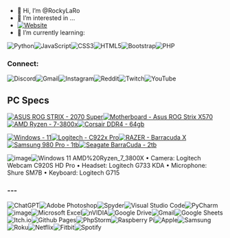 - 👋 Hi, I’m @RockyLaRo
- 👀 I’m interested in ...
- [![Website](https://img.shields.io/badge/Website-000000?logo=github&style=flat-square&logoColor=white)](https://RockyLaRo.github.io)
- 🌱 I’m currently learning:
  
![Python](https://img.shields.io/badge/python-3670A0?style=for-the-badge&logo=python&logoColor=ffdd54)![JavaScript](https://img.shields.io/badge/javascript-%23323330.svg?style=for-the-badge&logo=javascript&logoColor=%23F7DF1E)![CSS3](https://img.shields.io/badge/css3-%231572B6.svg?style=for-the-badge&logo=css3&logoColor=white)![HTML5](https://img.shields.io/badge/html5-%23E34F26.svg?style=for-the-badge&logo=html5&logoColor=white)![Bootstrap](https://img.shields.io/badge/bootstrap-%238511FA.svg?style=for-the-badge&logo=bootstrap&logoColor=white)![PHP](https://img.shields.io/badge/php-%23777BB4.svg?style=for-the-badge&logo=php&logoColor=white)

### Connect:
![Discord](https://img.shields.io/badge/roc.ky-Discord-%235865F2.svg?style=for-the-badge&logo=discord&logoColor=white)![Gmail](https://img.shields.io/badge/Gmail-D14836?style=for-the-badge&logo=gmail&logoColor=white)![Instagram](https://img.shields.io/badge/Instagram-%23E4405F.svg?style=for-the-badge&logo=Instagram&logoColor=white)![Reddit](https://img.shields.io/badge/Reddit-%23FF4500.svg?style=for-the-badge&logo=Reddit&logoColor=white)![Twitch](https://img.shields.io/badge/Twitch-%239146FF.svg?style=for-the-badge&logo=Twitch&logoColor=white)![YouTube](https://img.shields.io/badge/YouTube-%23FF0000.svg?style=for-the-badge&logo=YouTube&logoColor=white)


## PC Specs
[![ASUS ROG STRIX - 2070 Super](https://img.shields.io/static/v1?label=ASUS+ROG+STRIX&message=2070+Super&color=008efb)](https://archive.org/web/)[![Motherboard - Asus ROG Strix X570](https://img.shields.io/static/v1?label=Motherboard&message=Asus+ROG+Strix+X570&color=2ea44f)](https://rog.asus.com/us/motherboards/rog-strix/rog-strix-x570-e-gaming-model/helpdesk_download/)[![AMD Ryzen - 7-3800x](https://img.shields.io/static/v1?label=AMD+Ryzen&message=7-3800x&color=ed1c24)](https://www.amd.com/en/support/cpu/amd-ryzen-processors/amd-ryzen-7-desktop-processors/amd-ryzen-7-3800x)[![Corsair DDR4 - 64gb](https://img.shields.io/static/v1?label=Corsair+DDR4&message=64gb&color=ECE81A)](https://www.corsair.com/us/en/p/memory/cmw32gx4m2e3200c16/vengeancea-rgb-pro-32gb-2-x-16gb-ddr4-dram-3200mhz-c16-memory-kit-a-black-cmw32gx4m2e3200c16#tab-techspecs)

[![Windows - 11](https://img.shields.io/static/v1?label=Windows&message=11&color=008efb)](https://www.microsoft.com/software-download/windows11)[![Logitech - C922x Pro](https://img.shields.io/static/v1?label=Logitech&message=C922x+Pro&color=00ebd0)](https://support.logi.com/hc/en-us/articles/360053977993-Downloads-C922x-Pro-Stream-1080p-Webcam)[![RAZER  - Barracuda X](https://img.shields.io/static/v1?label=RAZER+&message=Barracuda+X&color=44d62c)](https://mysupport.razer.com/app/answers/detail/a_id/5521)[![Samsung 980 Pro - 1tb](https://img.shields.io/static/v1?label=Samsung+980+Pro&message=1tb&color=1428A0)](https://www.samsung.com/us/computing/memory-storage/solid-state-drives/980-pro-pcie-4-0-nvme-ssd-1tb-mz-v8p1t0b-am/#support)[![Seagate BarraCuda - 2tb](https://img.shields.io/static/v1?label=Seagate+BarraCuda&message=2tb&color=6abf4a)](https://www.seagate.com/content/dam/seagate/migrated-assets/www-content/product-content/barracuda-fam/barracuda-new/en-us/docs/100817550n.pdf)


![image](https://img.shields.io/badge/AMD%20Ryzen_7_3800X-ED1C24?style=for-the-badge&logo=amd&logoColor=white)![Windows 11](https://img.shields.io/badge/Windows%2011-%230079d5.svg?style=for-the-badge&logo=Windows%2011&logoColor=white)
AMD%20Ryzen_7_3800X
• Camera: Logitech Webcam C920S HD Pro
• Headset: Logitech G733 KDA
• Microphone: Shure SM7B
• Keyboard: Logitech G715


### ---
![ChatGPT](https://img.shields.io/badge/chatGPT-74aa9c?style=for-the-badge&logo=openai&logoColor=white)![Adobe Photoshop](https://img.shields.io/badge/adobe%20photoshop-%2331A8FF.svg?style=for-the-badge&logo=adobe%20photoshop&logoColor=white)![Spyder](https://img.shields.io/badge/Spyder-838485?style=for-the-badge&logo=spyder%20ide&logoColor=maroon)![Visual Studio Code](https://img.shields.io/badge/Visual%20Studio%20Code-0078d7.svg?style=for-the-badge&logo=visual-studio-code&logoColor=white)![PyCharm](https://img.shields.io/badge/pycharm-143?style=for-the-badge&logo=pycharm&logoColor=black&color=black&labelColor=green)![image](https://img.shields.io/badge/JSFiddle-0084FF?style=for-the-badge&logo=JSFiddle&logoColor=white)![Microsoft Excel](https://img.shields.io/badge/Microsoft_Excel-217346?style=for-the-badge&logo=microsoft-excel&logoColor=white)![nVIDIA](https://img.shields.io/badge/nVIDIA-%2376B900.svg?style=for-the-badge&logo=nVIDIA&logoColor=white)![Google Drive](https://img.shields.io/badge/Google%20Drive-4285F4?style=for-the-badge&logo=googledrive&logoColor=white)![Gmail](https://img.shields.io/badge/Gmail-D14836?style=for-the-badge&logo=gmail&logoColor=white)![Google Sheets](https://img.shields.io/badge/Google%20Sheets-34A853?style=for-the-badge&logo=google-sheets&logoColor=white)![Itch.io](https://img.shields.io/badge/Itch-%23FF0B34.svg?style=for-the-badge&logo=Itch.io&logoColor=white)![Github Pages](https://img.shields.io/badge/github%20pages-121013?style=for-the-badge&logo=github&logoColor=white)![PhpStorm](https://img.shields.io/badge/phpstorm-143?style=for-the-badge&logo=phpstorm&logoColor=black&color=black&labelColor=darkorchid)![Raspberry Pi](https://img.shields.io/badge/-RaspberryPi-C51A4A?style=for-the-badge&logo=Raspberry-Pi)![Apple](https://img.shields.io/badge/Apple-%23000000.svg?style=for-the-badge&logo=apple&logoColor=white)![Samsung](https://img.shields.io/badge/Samsung-%231428A0.svg?style=for-the-badge&logo=samsung&logoColor=white)![Roku](https://img.shields.io/badge/roku-6f1ab1?style=for-the-badge&logo=roku&logoColor=white)![Netflix](https://img.shields.io/badge/Netflix-E50914?style=for-the-badge&logo=netflix&logoColor=white)![Fitbit](https://img.shields.io/badge/fitbit-00B0B9?style=for-the-badge&logo=fitbit&logoColor=white)![Spotify](https://img.shields.io/badge/Spotify-1ED760?style=for-the-badge&logo=spotify&logoColor=white)












